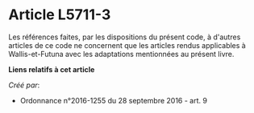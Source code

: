 # Article L5711-3

Les références faites, par les dispositions du présent code, à d'autres articles de ce code ne concernent que les articles
rendus applicables à Wallis-et-Futuna avec les adaptations mentionnées au présent livre.

**Liens relatifs à cet article**

_Créé par_:

  - Ordonnance n°2016-1255 du 28 septembre 2016 - art. 9
